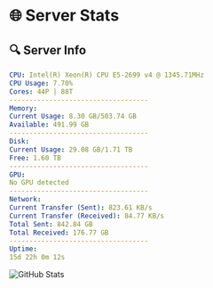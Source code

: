 # 🌐 Server Stats
## 🔍 Server Info
```yaml
CPU: Intel(R) Xeon(R) CPU E5-2699 v4 @ 1345.71MHz
CPU Usage: 7.70%
Cores: 44P | 88T
-----------------------------------
Memory:
Current Usage: 8.30 GB/503.74 GB
Available: 491.99 GB
-----------------------------------
Disk:
Current Usage: 29.08 GB/1.71 TB
Free: 1.60 TB
-----------------------------------
GPU:
No GPU detected
-----------------------------------
Network:
Current Transfer (Sent): 823.61 KB/s
Current Transfer (Received): 84.77 KB/s
Total Sent: 842.84 GB
Total Received: 176.77 GB
-----------------------------------
Uptime:
15d 22h 0m 12s
```
![GitHub Stats](https://img.shields.io/badge/Updated-2025-05-05_15:09:00-blue)